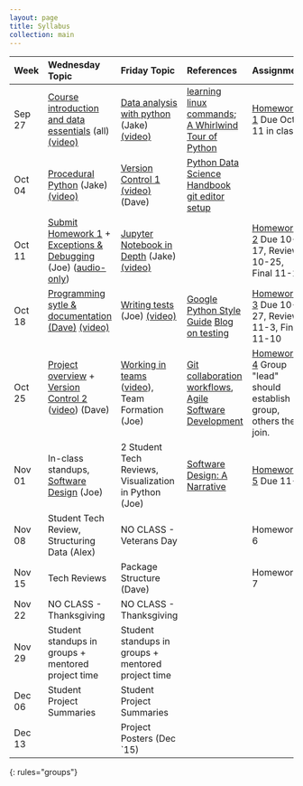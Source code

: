 ```yaml
---
layout: page
title: Syllabus
collection: main
---
```


| Week      | Wednesday Topic | Friday Topic   | References | Assignment |
|:----------|:----------------|:---------------|:-------------------|:-------------|
|Sep 27 | [Course introduction and data essentials](https://github.com/UWSEDS/LectureNotes/blob/master/01-Course-Introduction-And-Data-Essentials.ppt?raw=true) (all) [(video)](https://uw.hosted.panopto.com/Panopto/Pages/Viewer.aspx?id=caf583cf-f9c6-493f-8e07-a462e03e2354)      | [Data analysis with python](https://github.com/UWSEDS/LectureNotes/blob/master/02-Python-and-Data/Lecture-Python-And-Data-Autumn-2017.ipynb) (Jake) [(video)](https://uw.hosted.panopto.com/Panopto/Pages/Viewer.aspx?id=250b4f48-0ffc-4322-86cf-1465be8d46b5)    | [learning linux commands](http://linuxcommand.org/lc3_learning_the_shell.php); [A Whirlwind Tour of Python](https://jakevdp.github.io/WhirlwindTourOfPython/) | [Homework 1](https://classroom.github.com/a/yiSZgFof) Due Oct 11 in class. |
|Oct 04 | [Procedural Python](https://github.com/UWSEDS/LectureNotes-Autumn2017/tree/master/03-Procedural-Python) (Jake) [(video)](https://uw.hosted.panopto.com/Panopto/Pages/Viewer.aspx?id=145411f3-bcf8-4fe8-82ae-72a3ba4154e2)                  | [Version Control 1](https://github.com/UWSEDS/LectureNotes-Autumn2017/blob/master/04-Introduction-to-Version-Control,-part-1.pptx?raw=true)<br>[(video)](https://uw.hosted.panopto.com/Panopto/Pages/Viewer.aspx?id=dd3c0581-2624-4fea-9713-f89922d1d52a) (Dave)  | [Python Data Science Handbook](https://jakevdp.github.io/PythonDataScienceHandbook/) <br> [git editor setup](http://swcarpentry.github.io/git-novice/02-setup/)  | |
|Oct 11 | [Submit Homework 1](hw1_example_submission.md) + [Exceptions & Debugging](https://github.com/UWSEDS/LectureNotes/tree/master/Debugging-and-Exceptions) (Joe) ([audio-only](https://uw.hosted.panopto.com/Panopto/Pages/Viewer.aspx?id=72e61808-25b8-4d0c-9075-b41b72b9a190))                     | [Jupyter Notebook in Depth](https://github.com/UWSEDS/LectureNotes-Autumn2017/tree/master/06-Jupyter-Notebook-In-Depth) (Jake) [(video)](https://uw.hosted.panopto.com/Panopto/Pages/Viewer.aspx?id=f3d240aa-3c10-4439-bba0-629e74b4bde7)               | | [Homework 2](https://classroom.github.com/a/LvWgZBw1) Due 10-17, Review 10-25, Final 11-1 |
|Oct 18 | [Programming sytle & documentation (Dave)](https://github.com/UWSEDS/LectureNotes-Autumn2017/blob/master/07.Documentation_and_Style.pptx?raw=true) [(video)](https://uw.hosted.panopto.com/Panopto/Pages/Viewer.aspx?id=dcc96257-e1ee-4c0d-81d4-24375b2df3d9)         |[Writing tests](https://github.com/UWSEDS/LectureNotes/tree/master/Unit-Tests) (Joe) [(video)](https://uw.hosted.panopto.com/Panopto/Pages/Viewer.aspx?id=e21fcafc-2c2c-4387-97de-daeeb4563342)                        | [Google Python Style Guide](https://google.github.io/styleguide/pyguide.html) [Blog on testing](https://jeffknupp.com/blog/2013/12/09/improve-your-python-understanding-unit-testing/) | [Homework 3]( https://classroom.github.com/a/7OECx3mJ) Due 10-27, Review 11-3, Final 11-10|
|Oct 25 |[Project overview](https://github.com/UWSEDS/LectureNotes-Autumn2017/blob/master/09-Project-overview.pptx?raw=true) + [Version Control 2](https://github.com/UWSEDS/LectureNotes-Autumn2017/blob/master/09-Version_Control_p2.pptx?raw=true) ([video](https://uw.hosted.panopto.com/Panopto/Pages/Viewer.aspx?id=d2fb8374-6b62-4b91-91d1-aa379c6b15e0)) (Dave)       | [Working in teams](https://github.com/UWSEDS/LectureNotes/blob/master/Working-in-Teams.pdf) ([video](https://uw.hosted.panopto.com/Panopto/Pages/Viewer.aspx?id=5d5cb792-72ca-474e-b7c9-95be644319af)), Team Formation (Joe)         | [Git collaboration workflows](https://www.atlassian.com/git/tutorials/comparing-workflows), [Agile Software Development](https://www.cs.colorado.edu/~kena/classes/5828/s07/lectures/24/lecture24.pdf)| [Homework 4](https://classroom.github.com/g/TFq4lXde) Group "lead" should establish group, others then join. |
|Nov 01 |In-class standups, [Software Design](https://github.com/UWSEDS/LectureNotes/blob/master/Software-Design.pdf) (Joe) |2 Student Tech Reviews, Visualization in Python (Joe) | [Software Design: A Narrative](http://wiki.c2.com/?WhatIsSoftwareDesign) | [Homework 5](https://github.com/UWSEDS/hw5-aut17) Due 11-8 |
|Nov 08 |Student Tech Review, Structuring Data (Alex)      | NO CLASS - Veterans Day | | Homework 6 |
|Nov 15 |Tech Reviews      | Package Structure (Dave) | | Homework 7 |
|Nov 22 |NO CLASS - Thanksgiving                           | NO CLASS - Thanksgiving        | |            |
|Nov 29 |Student standups in groups + mentored project time | Student standups in groups + mentored project time | | |
|Dec 06 |Student Project Summaries                         | Student Project Summaries      | |            |
|Dec 13 |                                                  | Project Posters (Dec `15)      | |            |
{: rules="groups"}
